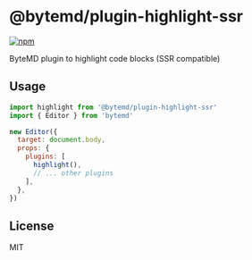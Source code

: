 # @bytemd/plugin-highlight-ssr

[![npm](https://img.shields.io/npm/v/@bytemd/plugin-highlight-ssr.svg)](https://npm.im/@bytemd/plugin-highlight-ssr)

ByteMD plugin to highlight code blocks (SSR compatible)

## Usage

```js
import highlight from '@bytemd/plugin-highlight-ssr'
import { Editor } from 'bytemd'

new Editor({
  target: document.body,
  props: {
    plugins: [
      highlight(),
      // ... other plugins
    ],
  },
})
```

## License

MIT
